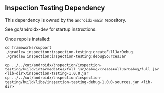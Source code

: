## Inspection Testing Dependency

This dependency is owned by the `androidx-main` repository.

See go/androidx-dev for startup instructions.

Once repo is installed:

```shell
cd frameworks/support
./gradlew inspection:inspection-testing:createFullJarDebug
./gradlew inspection:inspection-testing:debugSourcesJar

cp ../../out/androidx/inspection/inspection-testing/build/intermediates/full_jar/debug/createFullJarDebug/full.jar <lib-dir>/inspection-testing-1.0.0.jar
cp ../../out/androidx/inspection/inspection-testing/build/libs/inspection-testing-debug-1.0.0-sources.jar <lib-dir>
```

